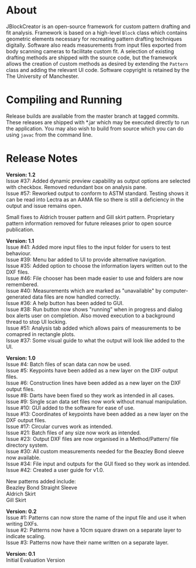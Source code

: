 # About #
JBlockCreator is an open-source framework for custom pattern drafting and fit analysis. Framework is based on a 
high-level `Block` class which contains geometric elements necessary for recreating pattern drafting techniques 
digitally. Software also reads measurements from input files exported from body scanning cameras to facilitate custom 
fit. A selection of existing drafting methods are shipped with the source code, but the framework allows the creation of
custom methods as desired by extending the `Pattern` class and adding the relevant UI code. Software copyright is 
retained by the The University of Manchester.

# Compiling and Running #
Release builds are available from the master branch at tagged commits. These releases are shipped with *.jar
which may be executed directly to run the application. You may also wish to build from source which you can do using
`javac` from the command line.

# Release Notes #

**Version: 1.2**        
Issue #37: Added dynamic preview capability as output options are selected with checkbox. Removed redundant box on analysis pane.    
Issue #57: Reworked output to conform to ASTM standard. Testing shows it can be read into Lectra as an AAMA file so there is still a deficiency in the output and issue remains open.    

Small fixes to Aldrich trouser pattern and Gill skirt pattern.
Proprietary pattern information removed for future releases prior to open source publication.    

**Version: 1.1**    
Issue #41: Added more input files to the input folder for users to test behaviour.    
Issue #39: Menu bar added to UI to provide alternative navigation.    
Issue #35: Added option to choose the information layers written out to the DXF files.    
Issue #46: File chooser has been made easier to use and folders are now remembered.    
Issue #40: Measurements which are marked as "unavailable" by computer-generated data files are now handled correctly.    
Issue #36: A help button has been added to GUI.    
Issue #38: Run button now shows "running" when in progress and dialog box alerts user on completion. Also moved execution to a background thread to stop UI locking.    
Issue #51: Analysis tab added which allows pairs of measurements to be comapred in rectangle plots.    
Issue #37: Some visual guide to what the output will look like added to the UI.    

**Version: 1.0**    
Issue #4: Batch files of scan data can now be used.    
Issue #5: Keypoints have been added as a new layer on the DXF output files.    
Issue #6: Construction lines have been added as a new layer on the DXF output files.    
Issue #8: Darts have been fixed so they work as intended in all cases.    
Issue #9: Single scan data set files now work without manual manipulation.    
Issue #10: GUI added to the software for ease of use.    
Issue #13: Coordinates of keypoints have been added as a new layer on the DXF output files.    
Issue #17: Circular curves work as intended.    
Issue #21: Batch files of any size now work as intended.    
Issue #23: Output DXF files are now organised in a Method/Pattern/ file directory system.    
Issue #30: All custom measurements needed for the Beazley Bond sleeve now available.    
Issue #34: File input and outputs for the GUI fixed so they work as intended.    
Issue #42: Created a user guide for v1.0.

New patterns added include:    
Beazley Bond Straight Sleeve    
Aldrich Skirt    
Gill Skirt    

**Version: 0.2**    
Issue #1: Patterns can now store the name of the input file and use it when writing DXFs.    
Issue #2: Patterns now have a 10cm square drawn on a separate layer to indicate scaling.    
Issue #3: Patterns now have their name written on a separate layer.    

**Version: 0.1**    
Initial Evaluation Version
